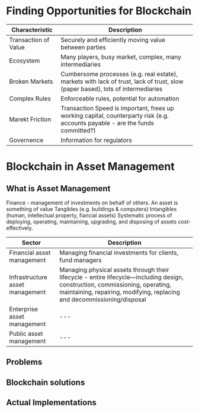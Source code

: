 # Finding Opportunities for Blockchain

| Characteristic | Description |
| --- | --- |
| Transaction of Value | Securely and efficiently moving value between parties |
| Ecosystem | Many players, busy market, complex, many intermediaries  |
| Broken Markets | Cumbersome processes (e.g. real estate), markets with lack of trust, lack of trust, slow (paper based), lots of intermediaries |
| Complex Rules | Enforceable rules, potential for automation |
| Marekt Friction | Transaction Speed is important, frees up working capital, counterparty risk (e.g. accounts payable - are the funds committed?) |
| Governence | Information for regulators |

# Blockchain in Asset Management

## What is Asset Management

Finance - management of investments on behalf of others.
An asset is something of value
Tangibles (e.g. buildings & computers)
Intangibles (human, intellectual property, fiancial assets)
Systematic process of deploying, operating, maintaining, upgrading, and disposing of assets cost-effectively.

| Sector | Description |
| --- | --- |
| Financial asset management | Managing financial investments for clients, fund managers |
| Infrastructure asset management | Managing physical assets through their lifecycle - entire lifecycle—including design, construction, commissioning, operating, maintaining, repairing, modifying, replacing and decommissioning/disposal |
| Enterprise asset management | --- |
| Public asset management | --- |

## Problems


## Blockchain solutions


## Actual Implementations


###
